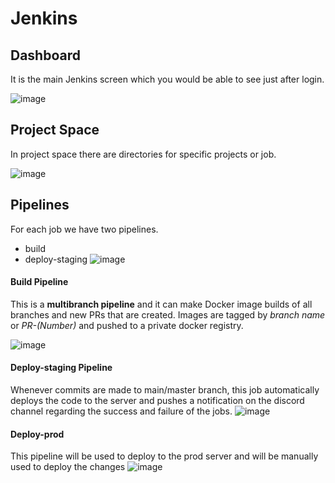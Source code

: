 # Jenkins

## Dashboard
It is the main Jenkins screen which you would be able to see just after login. 

![image](https://user-images.githubusercontent.com/79367883/222869591-78f431ed-f69c-4fc0-87bb-877abb4dbbe0.png)


## Project Space
In project space there are directories for specific projects or job.

![image](https://user-images.githubusercontent.com/79367883/222869626-73a24e17-62c8-4ab4-a2bf-de08e804fa38.png)

## Pipelines
For each job we have two pipelines.
- build
- deploy-staging
![image](https://user-images.githubusercontent.com/79367883/222869689-285557b2-cb88-491b-8e66-2828d29fb8a4.png)

#### Build Pipeline

This is a **multibranch pipeline** and it can make Docker image builds of all branches and new PRs that are created. Images are tagged by *branch name* or *PR-(Number)* and pushed to a private docker registry.

![image](https://user-images.githubusercontent.com/79367883/222869924-9e602ead-cefd-43b8-861e-9d309b779233.png)

#### Deploy-staging Pipeline

Whenever commits are made to main/master branch, this job automatically deploys the code to the server and pushes a notification on the discord channel regarding the success and failure of the jobs. 
![image](https://user-images.githubusercontent.com/79367883/222870231-34fa2fc2-7cc5-4162-bf6c-60c662073bc9.png)

#### Deploy-prod
This pipeline will be used to deploy to the prod server and will be manually used to deploy the changes
![image](https://user-images.githubusercontent.com/79367883/222870334-3308af3d-b1c8-40b1-a926-34d25ba40e16.png)

